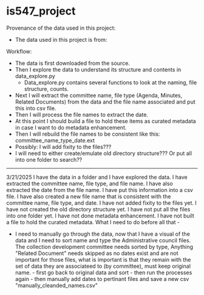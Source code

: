 # is547_project

Provenance of the data used in this project:

- The data used in this project is from:

Workflow:
- The data is first downloaded from the source.
- Then I explore the data to understand its structure and contents in data_explore.py
  - Data_explore.py contains several functions to look at the naming, file structure, counts.
- Next I will extract the committee name, file type (Agenda, Minutes, Related Documents) from the data and the file name associated and put this into csv file.
- Then I will process the file names to extract the date.
- At this point I should build a file to hold these items as curated metadata in case I want to do metadata enhancement.
- Then I will rebuild the file names to be consistent like this: committee_name_type_date.ext
- Possibly: I will add fixity to the files???
- I will need to either create/emulate old directory structure???  Or put all into one folder to search??
-------
3/21/2025 
I have the data in a folder and I have explored the data. I have extracted the committee name, file type, and file name. I have also extracted the date from the file name. I have put this information into a csv file. I have also created a new file name that is consistent with the committee name, file type, and date. I have not added fixity to the files yet. I have not created the old directory structure yet. I have not put all the files into one folder yet. I have not done metadata enhancement. I have not built a file to hold the curated metadata. What I need to do before all that - 
- I need to manually go through the data, now that I have a visual of the data and I need to sort name and type the Administrative council files.  The collection development committee needs sorted by type, Anything "Related Document" needs skipped as no dates exist and are not important for those files, what is important is that they remain with the set of data they are associateed to (by committee), must keep original name.
      - first go back to original data and sort
      - then run the processes again
      - then manually add dates to pertinant files and save a new csv "manually_cleanded_names.csv"   
 